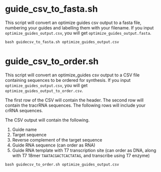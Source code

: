 # guide_csv_to_fasta.sh

This script will convert an optimize guides csv output to a fasta file, numbering your guides and labelling them with your filename. If you input `optimize_guides_output.csv`, you will get `optimize_guides_output.fasta`.

```
bash guidecsv_to_fasta.sh optimize_guides_output.csv
```
# guide_csv_to_order.sh

This script will convert an optimize_guides csv output to a CSV file containing sequences to be ordered for synthesis. If you input `optimize_guides_output.csv`, you will get `optimize_guides_output_to_order.csv`.

The first row of the CSV will contain the header. The second row will contain the tracrRNA sequences. The following rows will include your crRNA sequences.

The CSV output will contain the following.
1. Guide name
2. Target sequence
3. Reverse complement of the target sequence
4. Guide RNA sequence (can order as RNA)
5. Guide RNA template with T7 transcription site (can order as DNA, along with T7 18mer `TAATACGACTCACTATAG`, and transcribe using T7 enzyme)

```
bash guidecsv_to_order.sh optimize_guides_output.csv
```
